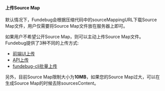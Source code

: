 #### 上传Source Map

默认情况下，Fundebug会根据压缩代码中的sourceMappingURL下载Source Map文件，用户仅需要将Source Map文件放在服务器上即可。

如果用户不希望公开Source Map，则可以主动上传Source Map文件。Fundebug提供了3种不同的上传方式: 

- [前端UI上传](./ui.md)
- [API上传](./api.md)
- [fundebug-cli批量上传](./cli.md)

另外，目前Source Map限制大小为**10MB**，如果您的Source Map过大，可以在生成Source Map的时候去除sourcesContent。